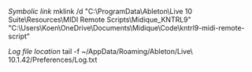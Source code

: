 *Symbolic link*
mklink /d "C:\ProgramData\Ableton\Live 10 Suite\Resources\MIDI Remote Scripts\Midique_KNTRL9" "C:\Users\Koen\OneDrive\Documents\Midique\Code\kntrl9-midi-remote-script"

*Log file location*
tail -f ~/AppData/Roaming/Ableton/Live\ 10.1.42/Preferences/Log.txt


